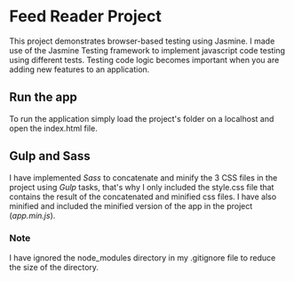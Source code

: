 # Feed Reader Project

This project demonstrates browser-based testing using Jasmine. I made use of the Jasmine Testing framework to implement javascript code testing using different tests. Testing code logic becomes important when you are adding new features to an application.

## Run the app

To run the application simply load the project's folder on a localhost and open the index.html file.

## Gulp and Sass

I have implemented *Sass* to concatenate and minify the 3 CSS files in the project using *Gulp* tasks, that's why I only included the style.css file that contains the result of the concatenated and minified css files. I have also minified and included the minified version of the app in the project (_app.min.js_).

### Note

I have ignored the node_modules directory in my .gitignore file to reduce the size of the directory.
